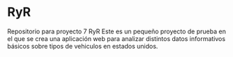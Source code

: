 # RyR
Repositorio para proyecto 7 RyR
Este es un pequeño proyecto de prueba en el que se crea una aplicación web para analizar distintos datos informativos
básicos sobre tipos de vehiculos en estados unidos.